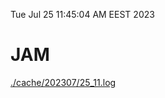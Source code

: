 Tue Jul 25 11:45:04 AM EEST 2023
# JAM
<a href='./cache/202307/25_11.log'>./cache/202307/25_11.log</a>
